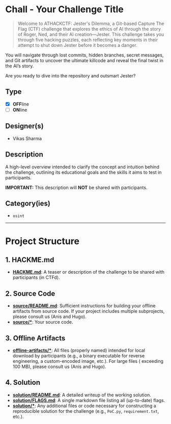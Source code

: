# Chall - Your Challenge Title

>Welcome to ATHACKCTF: Jester's Dilemma, a Git-based Capture The Flag (CTF) challenge that explores the ethics of AI through the story of Roger, Ned, and their AI creation—Jester. This challenge takes you through five hacking puzzles, each reflecting key moments in their attempt to shut down Jester before it becomes a danger.

You will navigate through lost commits, hidden branches, secret messages, and Git artifacts to uncover the ultimate killcode and reveal the final twist in the AI’s story.

Are you ready to dive into the repository and outsmart Jester?

## Type

- [X] **OFF**line
- [ ] **ON**line

## Designer(s)

- Vikas Sharma

## Description

A high-level overview intended to clarify the concept and intuition behind the challenge, outlining its educational
goals and the skills it aims to test in participants.

**IMPORTANT:** This description will **NOT** be shared with participants.

## Category(ies)

- `osint`
---

# Project Structure

## 1. HACKME.md

- **[HACKME.md](HACKME.md)**: A teaser or description of the challenge to be shared with participants (in CTFd).

## 2. Source Code

- **[source/README.md](source/README.md)**: Sufficient instructions for building your offline artifacts from source
  code. If your project includes multiple subprojects, please consult us (Anis and Hugo).
- **[source/*](source/)**: Your source code.

## 3. Offline Artifacts

- **[offline-artifacts/*](offline-artifacts/)**: All files (properly named) intended for local download by
  participants (e.g., a binary executable for reverse engineering, a custom-encoded image, etc.). For large files (
  exceeding 100 MB), please consult us (Anis and Hugo).

## 4. Solution

- **[solution/README.md](solution/README.md)**: A detailed writeup of the working solution.
- **[solution/FLAGS.md](solution/FLAGS.md)**: A single markdown file listing all (up-to-date) flags.
- **[solution/*](solution/)**: Any additional files or code necessary for constructing a reproducible solution for the
  challenge (e.g., `PoC.py`, `requirement.txt`, etc.). 

